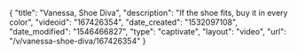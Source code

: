 {
    "title": "Vanessa, Shoe Diva",
    "description": "If the shoe fits, buy it in every color",
    "videoid": "167426354",
    "date_created": "1532097108",
    "date_modified": "1546466827",
    "type": "captivate",
    "layout": "video",
    "url": "\/v\/vanessa-shoe-diva\/167426354"
}
